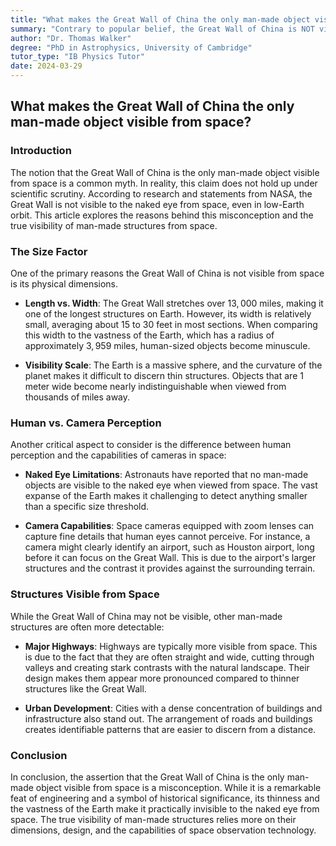 ```yaml
---
title: "What makes the Great Wall of China the only man-made object visible from space?"
summary: "Contrary to popular belief, the Great Wall of China is NOT visible from space with the naked eye. No man-made objects are, due to their size compared to Earth. Even with zoom lenses, the wall is hard to spot due to its thinness."
author: "Dr. Thomas Walker"
degree: "PhD in Astrophysics, University of Cambridge"
tutor_type: "IB Physics Tutor"
date: 2024-03-29
---
```


## What makes the Great Wall of China the only man-made object visible from space?

### Introduction

The notion that the Great Wall of China is the only man-made object visible from space is a common myth. In reality, this claim does not hold up under scientific scrutiny. According to research and statements from NASA, the Great Wall is not visible to the naked eye from space, even in low-Earth orbit. This article explores the reasons behind this misconception and the true visibility of man-made structures from space.

### The Size Factor

One of the primary reasons the Great Wall of China is not visible from space is its physical dimensions. 

- **Length vs. Width**: The Great Wall stretches over $13,000$ miles, making it one of the longest structures on Earth. However, its width is relatively small, averaging about $15$ to $30$ feet in most sections. When comparing this width to the vastness of the Earth, which has a radius of approximately $3,959$ miles, human-sized objects become minuscule. 

- **Visibility Scale**: The Earth is a massive sphere, and the curvature of the planet makes it difficult to discern thin structures. Objects that are $1$ meter wide become nearly indistinguishable when viewed from thousands of miles away.

### Human vs. Camera Perception

Another critical aspect to consider is the difference between human perception and the capabilities of cameras in space:

- **Naked Eye Limitations**: Astronauts have reported that no man-made objects are visible to the naked eye when viewed from space. The vast expanse of the Earth makes it challenging to detect anything smaller than a specific size threshold.

- **Camera Capabilities**: Space cameras equipped with zoom lenses can capture fine details that human eyes cannot perceive. For instance, a camera might clearly identify an airport, such as Houston airport, long before it can focus on the Great Wall. This is due to the airport's larger structures and the contrast it provides against the surrounding terrain.

### Structures Visible from Space

While the Great Wall of China may not be visible, other man-made structures are often more detectable:

- **Major Highways**: Highways are typically more visible from space. This is due to the fact that they are often straight and wide, cutting through valleys and creating stark contrasts with the natural landscape. Their design makes them appear more pronounced compared to thinner structures like the Great Wall.

- **Urban Development**: Cities with a dense concentration of buildings and infrastructure also stand out. The arrangement of roads and buildings creates identifiable patterns that are easier to discern from a distance.

### Conclusion

In conclusion, the assertion that the Great Wall of China is the only man-made object visible from space is a misconception. While it is a remarkable feat of engineering and a symbol of historical significance, its thinness and the vastness of the Earth make it practically invisible to the naked eye from space. The true visibility of man-made structures relies more on their dimensions, design, and the capabilities of space observation technology.
    